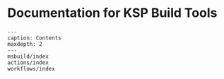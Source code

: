 # Documentation for KSP Build Tools

```{toctree}
---
caption: Contents
maxdepth: 2
---
msbuild/index
actions/index
workflows/index

```
